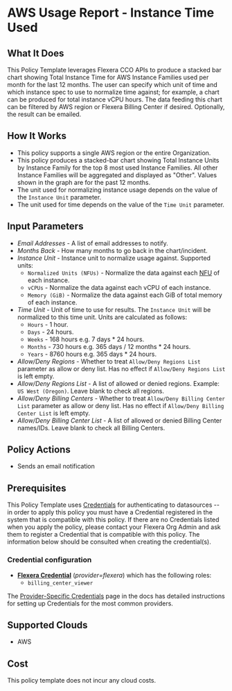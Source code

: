 # AWS Usage Report - Instance Time Used

## What It Does

This Policy Template leverages Flexera CCO APIs to produce a stacked bar chart showing Total Instance Time for AWS Instance Families used per month for the last 12 months. The user can specify which unit of time and which instance spec to use to normalize time against; for example, a chart can be produced for total instance vCPU hours. The data feeding this chart can be filtered by AWS region or Flexera Billing Center if desired. Optionally, the result can be emailed.

## How It Works

- This policy supports a single AWS region or the entire Organization.
- This policy produces a stacked-bar chart showing Total Instance Units by Instance Family for the top 8 most used Instance Families. All other Instance Families will be aggregated and displayed as "Other". Values shown in the graph are for the past 12 months.
- The unit used for normalizing instance usage depends on the value of the `Instance Unit` parameter.
- The unit used for time depends on the value of the `Time Unit` parameter.

## Input Parameters

- *Email Addresses* - A list of email addresses to notify.
- *Months Back* - How many months to go back in the chart/incident.
- *Instance Unit* - Instance unit to normalize usage against. Supported units:
  - `Normalized Units (NFUs)` - Normalize the data against each [NFU](https://aws.amazon.com/about-aws/whats-new/2019/02/normalized-units-information-for-amazon-ec2-reservations-in-aws-cost-explorer/) of each instance.
  - `vCPUs` - Normalize the data against each vCPU of each instance.
  - `Memory (GiB)` - Normalize the data against each GiB of total memory of each instance.
- *Time Unit* - Unit of time to use for results. The `Instance Unit` will be normalized to this time unit. Units are calculated as follows:
  - `Hours` - 1 hour.
  - `Days` - 24 hours.
  - `Weeks` - 168 hours e.g. 7 days * 24 hours.
  - `Months` - 730 hours e.g. 365 days / 12 months * 24 hours.
  - `Years` - 8760 hours e.g. 365 days * 24 hours.
- *Allow/Deny Regions* - Whether to treat `Allow/Deny Regions List` parameter as allow or deny list. Has no effect if `Allow/Deny Regions List` is left empty.
- *Allow/Deny Regions List* - A list of allowed or denied regions. Example: `US West (Oregon)`. Leave blank to check all regions.
- *Allow/Deny Billing Centers* - Whether to treat `Allow/Deny Billing Center List` parameter as allow or deny list. Has no effect if `Allow/Deny Billing Center List` is left empty.
- *Allow/Deny Billing Center List* - A list of allowed or denied Billing Center names/IDs. Leave blank to check all Billing Centers.

## Policy Actions

- Sends an email notification

## Prerequisites

This Policy Template uses [Credentials](https://docs.flexera.com/flexera/EN/Automation/ManagingCredentialsExternal.htm) for authenticating to datasources -- in order to apply this policy you must have a Credential registered in the system that is compatible with this policy. If there are no Credentials listed when you apply the policy, please contact your Flexera Org Admin and ask them to register a Credential that is compatible with this policy. The information below should be consulted when creating the credential(s).

### Credential configuration

- [**Flexera Credential**](https://docs.flexera.com/flexera/EN/Automation/ProviderCredentials.htm) (*provider=flexera*) which has the following roles:
  - `billing_center_viewer`

The [Provider-Specific Credentials](https://docs.flexera.com/flexera/EN/Automation/ProviderCredentials.htm) page in the docs has detailed instructions for setting up Credentials for the most common providers.

## Supported Clouds

- AWS

## Cost

This policy template does not incur any cloud costs.
